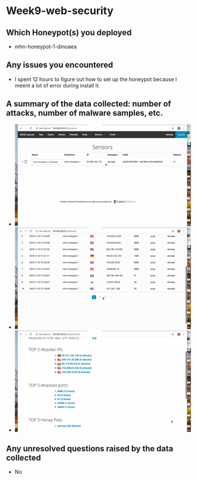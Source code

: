 # Week9-web-security
## Which Honeypot(s) you deployed
- mhn-honeypot-1-dinoaea



## Any issues you encountered
- I spent 12 hours to figure out how to set up the honeypot 
because I meent a lot of error during install it.

## A summary of the data collected: number of attacks, number of malware samples, etc.
 - <img src='sensor.gif' title='sensor' width='' alt='' />
 - <img src='11.gif' title='XSS' width='' alt='' />
 - <img src='22.gif' title='XSS' width='' alt='' />

## Any unresolved questions raised by the data collected
 - No
